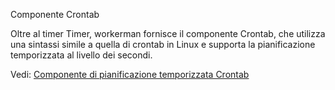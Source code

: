 Componente Crontab

Oltre al timer Timer, workerman fornisce il componente Crontab, che utilizza una sintassi simile a quella di crontab in Linux e supporta la pianificazione temporizzata al livello dei secondi.

Vedi: [Componente di pianificazione temporizzata Crontab](../components/crontab.md)
